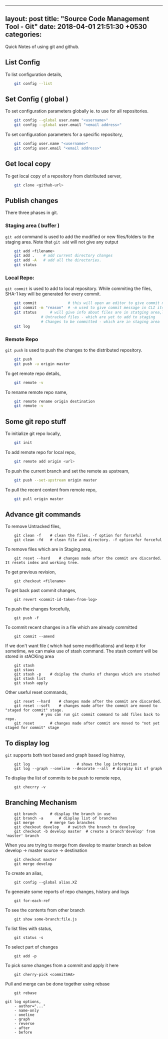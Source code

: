 
---
layout: post
title: "Source Code Management Tool - Git"
date:   2018-04-01 21:51:30 +0530
categories: 
---

Quick Notes of using git and github.

## List Config
To list configuration details,
```bash
	git config --list
```

## Set Config ( global ) 
To set configuration parameters globally ie. to use for all repositories.
```bash
	git config --global user.name "<username>"
	git config --global user.email "<email address>"
```
To set configuration parameters for a specific repository,
```bash
	git config user.name "<username>"
	git config user.email "<email address>"
```

## Get local copy
To get local copy of a repository from distributed server, 
```bash
	git clone <github-url>
```

## Publish changes

There three phases in git.

### Staging area ( buffer )
`git add` command is used to add the modified or new files/folders to the staging area. Note that `git add` will not give any output
```bash
	git add <filename>
	git add .    # add current directory changes
	git add -A   # add all the directories. 
	git status
```

### Local Repo:
 `git commit` is used to add to local repository. While commiting the files, SHA-1 key will be generated for every commit.
```bash
	git commit  			# this will open an editor to give commit message
	git commit -m "reason"	# -m used to give commit message in CLI itself
	git status		# will give info about files are in statging area,local repo, remote repo
				# Untracked files - which are yet to add to staging
				# Changes to be committed - which are in staging area
	git log
```

### Remote Repo
`git push` is used to push the changes to the distributed repository.
```bash
	git push 
	git push -u origin master
```

To get remote repo details,
```bash
	git remote -v
```

To rename remote repo name,
```bash
	git remote rename origin destination
	git remote -v
```

## Some git repo stuff
To initialize git repo locally,
```bash
	git init 
```
To add remote repo for local repo,
```bash
	git remote add origin <url>
```
To push the current branch and set the remote as upstream,
```bash
	git push --set-upstream origin master
```
To pull the recent content from remote repo,
```bash
	git pull origin master
```

## Advance git commands
To remove Untracked files,
```
	git clean -f 	# clean the files. -f option for forceful
	git clean -fd	# clean file and directory. -f option for forceful
```
To remove files which are in Staging area,
```
	git reset --hard 	# changes made after the commit are discarded. It resets index and working tree.
```
To get previous revision,
```
	git checkout <filename>	
```

To get back past commit changes,
```
	git revert <commit-id-taken-from-log>
```

To push the changes forcefully,
```
	git push -f 
```

To commit recent changes in a file which are already committed
```
	git commit --amend 
```

If we don't want file ( which had some modifications) and keep it for sometime, we can make use of stash command. The stash content will be stored in stACKing area
```
	git stash
	git staus
	git stash -p 	# dsiplay the chunks of changes which are stashed
	git stash list
	git stash apply
```

Other useful reset commands,
```
	git reset --hard 	# changes made after the commit are discarded.
	git reset --soft 	# changes made after the commit are moved to "staged for commit" stage.
				# you can run git commit command to add files back to repo.
	git reset 		# changes made after commit are moved to "not yet staged for commit" stage
```

## To display log
`git` supports both text based and graph based log histroy,

``` 
	git log 					# shows the log information
	git log --graph --oneline --decorate --all 	# display bit of graph
```

To display the list of commits to be push to remote repo,
```
	git checrry -v
```

## Branching Mechanism

```
	git branch		# display the branch in use
	git branch -a		# display list of branches 
	git merge  		# merge two branches
	git checkout develop	# switch the branch to develop
	git checkout -b develop master	# create a branch'develop' from 'master' branch
```

When you are trying to merge from develop to master branch as below
develop -> master
source -> destination

```
	git checkout master
	git merge develop
```

To create an alias,
```
	git config --global alias.XZ
```

To generate some reports of repo changes, history and logs
```
	git for-each-ref 
```

To see the contents from other branch
```
	git show some-branch:file.js
```

To list files with status,
```
	git status -s
```

To select part of changes
```
	git add -p
```

To pick some changes from a commit and apply it here
```
	git cherry-pick <commitSHA>
```

Pull and merge can be done together using rebase
```
	git rebase
```

```
git log options,
	- author="..."
	- name-only
	- oneline
	- graph
	- reverse
	- after
	- before
```


